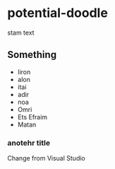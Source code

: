 # potential-doodle
stam text

## Something
- liron
- alon
- itai
- adir
- noa
- Omri
- Ets Efraim
- Matan

### anotehr title
Change from Visual Studio

